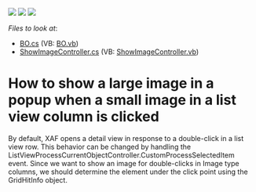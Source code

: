 <!-- default badges list -->
![](https://img.shields.io/endpoint?url=https://codecentral.devexpress.com/api/v1/VersionRange/128593431/11.2.5%2B)
[![](https://img.shields.io/badge/Open_in_DevExpress_Support_Center-FF7200?style=flat-square&logo=DevExpress&logoColor=white)](https://supportcenter.devexpress.com/ticket/details/E2828)
[![](https://img.shields.io/badge/📖_How_to_use_DevExpress_Examples-e9f6fc?style=flat-square)](https://docs.devexpress.com/GeneralInformation/403183)
<!-- default badges end -->
<!-- default file list -->
*Files to look at*:

* [BO.cs](./CS/Solution15.Module.Win/BO.cs) (VB: [BO.vb](./VB/Solution15.Module.Win/BO.vb))
* [ShowImageController.cs](./CS/Solution15.Module.Win/ShowImageController.cs) (VB: [ShowImageController.vb](./VB/Solution15.Module.Win/ShowImageController.vb))
<!-- default file list end -->
# How to show a large image in a popup when a small image in a list view column is clicked


<p>By default, XAF opens a detail view in response to a double-click in a list view row.  This behavior can be changed by handling the ListViewProcessCurrentObjectController.CustomProcessSelectedItem event. Since we want to show an image for double-clicks in Image type columns, we should determine the element under the click point using the GridHitInfo object.</p>

<br/>


